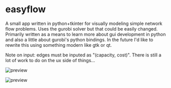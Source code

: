 
# easyflow

A small app written in python+tkinter for visually modeling simple network flow problems. Uses the gurobi solver but that could be easily changed. Primarily written as a means to learn more about gui development in python and also a little about gurobi's python bindings. In the future I'd like to rewrite this using something modern like gtk or qt. 

Note on input: edges must be inputed as "(capacity, cost)". There is still a lot of work to do on the ux side of things... 

![preview](https://user-images.githubusercontent.com/7756136/111904807-623bc380-8a51-11eb-9d86-a5058910a57a.gif)


![preview](https://user-images.githubusercontent.com/7756136/111904956-fdcd3400-8a51-11eb-82fa-dd547933a4a0.png)
